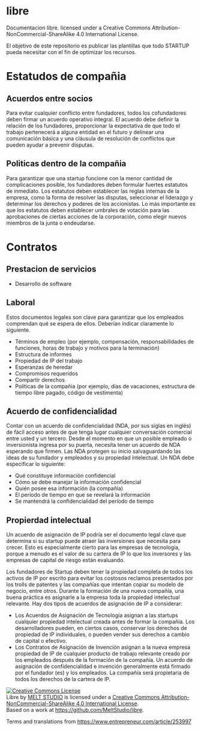 # libre

Documentacion libre. licensed under a Creative Commons Attribution-NonCommercial-ShareAlike 4.0 International License.

El objetivo de este repositorio es publicar las plantillas que todo STARTUP pueda necesitar con el fin de optimizar los recursos. 

# Estatudos de compañia

## Acuerdos entre socios

Para evitar cualquier conflicto entre fundadores, todos los cofundadores deben firmar un acuerdo operativo integral. El acuerdo debe definir la relación de los fundadores, proporcionar la expectativa de que todo el trabajo pertenecerá a alguna entidad en el futuro y delinear una comunicación básica y una cláusula de resolución de conflictos que pueden ayudar a prevenir disputas.

## Politicas dentro de la compañia

Para garantizar que una startup funcione con la menor cantidad de complicaciones posible, los fundadores deben formular fuertes estatutos de inmediato. Los estatutos deben establecer las reglas internas de la empresa, como la forma de resolver las disputas, seleccionar el liderazgo y determinar los derechos y poderes de los accionistas. Lo más importante es que los estatutos deben establecer umbrales de votación para las aprobaciones de ciertas acciones de la corporación, como elegir nuevos miembros de la junta o endeudarse.

# Contratos

## Prestacion de servicios

* Desarrollo de software

## Laboral

Estos documentos legales son clave para garantizar que los empleados comprendan qué se espera de ellos. Deberían indicar claramente lo siguiente.

* Términos de empleo (por ejemplo, compensación, responsabilidades de funciones, horas de trabajo y motivos para la terminación)
* Estructura de informes
* Propiedad de IP del trabajo
* Esperanzas de heredar
* Compromisos requeridos
* Compartir derechos
* Políticas de la compañía (por ejemplo, días de vacaciones, estructura de tiempo libre pagado, código de vestimenta)


## Acuerdo de confidencialidad

Contar con un acuerdo de confidencialidad (NDA, por sus siglas en inglés) de fácil acceso antes de que tenga lugar cualquier conversación comercial entre usted y un tercero. Desde el momento en que un posible empleado o inversionista ingresa por su puerta, necesita tener un acuerdo de NDA esperando que firmen. Las NDA protegen su inicio salvaguardando las ideas de su fundador y empleados y su propiedad intelectual. Un NDA debe especificar lo siguiente:

* Qué constituye información confidencial
* Cómo se debe manejar la información confidencial
* Quién posee esa información (la compañía)
* El período de tiempo en que se revelará la información
* Se mantendrá la confidencialidad del período de tiempo

## Propierdad intelectual

Un acuerdo de asignación de IP podría ser el documento legal clave que determina si su startup puede atraer las inversiones que necesita para crecer. Esto es especialmente cierto para las empresas de tecnología, porque a menudo es el valor de su cartera de IP lo que los inversores y las empresas de capital de riesgo están evaluando.

Los fundadores de Startup deben tener la propiedad completa de todos los activos de IP por escrito para evitar los costosos reclamos presentados por los trolls de patentes y las compañías que intentan copiar su modelo de negocio, entre otros. Durante la formación de una nueva compañía, una buena práctica es asignarle a la empresa toda la propiedad intelectual relevante. Hay dos tipos de acuerdos de asignación de IP a considerar:

* Los Acuerdos de Asignación de Tecnología asignan a las startups cualquier propiedad intelectual creada antes de formar la compañía. Los desarrolladores pueden, en ciertos casos, conservar los derechos de propiedad de IP individuales, o pueden vender sus derechos a cambio de capital o efectivo.
* Los Contratos de Asignación de Invención asignan a la nueva empresa propiedad de IP de cualquier producto de trabajo relevante creado por los empleados después de la formación de la compañía. Un acuerdo de asignación de confidencialidad e invención generalmente está firmado por el fundador (es) y los empleados. La compañía será propietaria de todos los derechos de la cartera de IP.



<a rel="license" href="http://creativecommons.org/licenses/by-nc-sa/4.0/"><img alt="Creative Commons License" style="border-width:0" src="https://i.creativecommons.org/l/by-nc-sa/4.0/88x31.png" /></a><br /><span xmlns:dct="http://purl.org/dc/terms/" property="dct:title">Libre</span> by <a xmlns:cc="http://creativecommons.org/ns#" href="https://github.com/MeltStudio/libre" property="cc:attributionName" rel="cc:attributionURL">MELT STUDIO</a> is licensed under a <a rel="license" href="http://creativecommons.org/licenses/by-nc-sa/4.0/">Creative Commons Attribution-NonCommercial-ShareAlike 4.0 International License</a>.<br />Based on a work at <a xmlns:dct="http://purl.org/dc/terms/" href="https://github.com/MeltStudio/libre" rel="dct:source">https://github.com/MeltStudio/libre</a>.

Terms and translations from https://www.entrepreneur.com/article/253997
